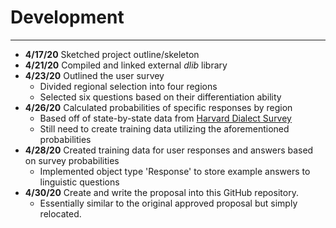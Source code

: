 # Development

---
- **4/17/20** Sketched project outline/skeleton
- **4/21/20** Compiled and linked external *dlib* library
- **4/23/20** Outlined the user survey
   - Divided regional selection into four regions
   - Selected six questions based on their differentiation ability
- **4/26/20** Calculated probabilities of specific responses by region
    - Based off of state-by-state data from [Harvard Dialect Survey](http://www4.uwm.edu/FLL/linguistics/dialect/maps.html) 
    - Still need to create training data utilizing the aforementioned probabilities
- **4/28/20** Created training data for user responses and answers based on survey probabilities
    - Implemented object type 'Response' to store example answers to linguistic questions
- **4/30/20** Create and write the proposal into this GitHub repository.
    - Essentially similar to the original approved proposal but simply relocated.